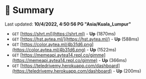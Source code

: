 # 📖 Summary
Last updated: **10/4/2022, 4:50:56 PG "Asia/Kuala_Lumpur"**

- `GET` [https://shrt.ml](https://shrt.ml) - **Up** (1870ms)
- `GET` [https://hst.aytea.ml/](https://hst.aytea.ml/) - **Up** (588ms)
- `GET` [https://color.aytea.ml/4b31d6.png](https://color.aytea.ml/4b31d6.png) - **Up** (1522ms)
- `GET` [https://memeapi.aytea14.repl.co/gimme](https://memeapi.aytea14.repl.co/gimme) - **Up** (366ms)
- `GET` [https://teledrivemy.herokuapp.com/dashboard](https://teledrivemy.herokuapp.com/dashboard) - **Up** (200ms)
